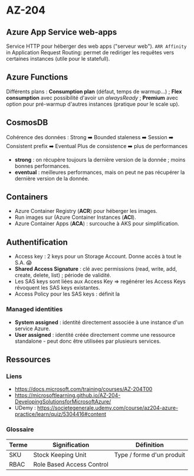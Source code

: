 # AZ-204

## Azure App Service web-apps

Service HTTP pour héberger des web apps ("serveur web").
`ARR Affinity` in Application Request Routing: permet de rediriger les requêtes vers certaines instances (utile pour le statefull).


## Azure Functions

Différents plans : **Consumption plan** (défaut, temps de warmup...) ; **Flex consumption** avec possibilité d'avoir un _alwaysReady_ ; **Premium** avec option pour pré-warmup d'autres instances (pratique pour le scale up).

## CosmosDB

Cohérence des données :
Strong ➡️ Bounded staleness ➡️ Session ➡️ Consistent prefix ➡️ Eventual
Plus de consistence ➡️ plus de performances
- **strong** :  on récupère toujours la dernière version de la donnée ; moins bonnes performances.
- **eventual** : meilleures performances, mais on peut ne pas récupérer la dernière version de la donnée.

## Containers

- Azure Container Registry (**ACR**) pour héberger les images.
- Run images sur (Azure Container Instances (**ACI**).
- Azure Container Apps (**ACA**) : surcouche à AKS pour simplification.

## Authentification

- Access key : 2 keys pour un Storage Account. Donne accès à tout le S.A. 😱
- **Shared Access Signature** : clé avec permissions (read, write, add, create, delete, list) ; période de validité.
- Les SAS keys sont liées aux Access Key => regénérer les Access Keys révoquent les SAS keys existantes.
- Access Policy pour les SAS keys : définit la 


### Managed identities

- **System assigned** : identité directement associée à une instance d'un service Azure.
- **User assigned** : identité créée directement comme une ressource standalone - peut donc être utilisées par plusieurs services.

## Ressources

### Liens

- https://docs.microsoft.com/training/courses/AZ-204T00
- https://microsoftlearning.github.io/AZ-204-DevelopingSolutionsforMicrosoftAzure/
- UDemy : https://societegenerale.udemy.com/course/az204-azure-practice/learn/quiz/5304416#content

### Glossaire

| Terme | Signification | Définition |
| ----- | ------------- | ---------- |
| SKU   | Stock Keeping Unit | Type / forme d'un produit |
| RBAC  | Role Based Access Control | |
